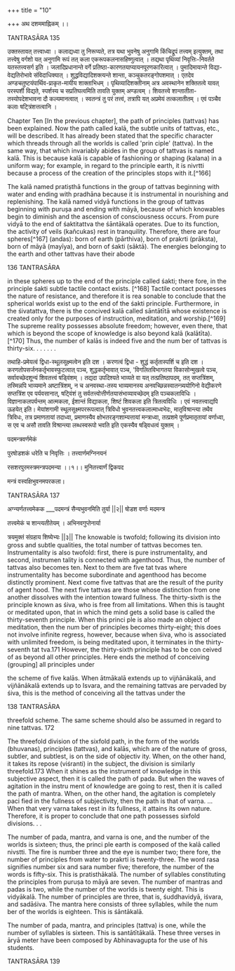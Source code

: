 +++
title = "10"

+++
अथ दशममाह्निकम् ।। 

TANTRASĀRA 135 

उक्तस्तावत् तत्त्वाध्वा । कलाद्यध्वा तु निरूप्यते, तत्र यथा भुवनेषु अनुगामि किंचिद्रूपं तत्त्वम् इत्युक्तम्, तथा तत्त्वेषु वर्गशो यत् अनुगामि रूपं तत् कला एकरूपकलनासहिष्णुत्वात् । तद्यथा पृथिव्यां निवृत्तिः-निवर्तते यतस्तत्त्वसर्ग इति । जलादिप्रधानान्ते वर्गे प्रतिष्ठा-कारणतयाप्यायनपूरणकारित्वात् । पुमादिमायान्ते विद्या-वेद्यतिरोभावे संविदाधिक्यात् । शुद्धविद्यादिशक्त्यन्ते शान्ता, कञ्चुकतरङ्गोपशमात् । एतदेव अण्डचतुष्टयंपार्थिव-प्राकृत-मायीय शाक्ताभिधम् । पृथिव्यादिशक्तीनाम् अत्र अवस्थानेन शक्तितत्वे यावत् परस्पर्शी विद्यते, स्पर्शस्य च सप्रतिघत्वमिति तावति युक्तम् अण्डत्वम् । शिवतत्त्वे शान्तातीता-तस्योपदेशभावना दौ कल्यमानत्वात् । स्वतन्त्रं तु परं तत्त्वं, तत्रापि यत् अप्रमेयं तत्कलातीतम् । एवं पञ्चैव कलाः षट्त्रिंशत्तत्वानि । 

Chapter Ten [In the previous chapter], the path of principles (tattvas) has been explained. Now the path called kalā, the subtle units of tattvas, etc., will be described. It has already been stated that the specific character which threads through all the worlds is called 'prin ciple' (tattva). In the same way, that which invariably abides in the group of tattvas is named kalā. This is because kalā is capable of fashioning or shaping (kalana) in a uniform way; for example, in regard to the principle earth, it is nivrtti because a process of the creation of the principles stops with it.[^166] 

The kalā named pratiṣthā functions in the group of tattvas beginning with water and ending with pradhāna because it is instrumental in nourishing and replenishing. The kalā named vidyā functions in the group of tattvas beginning with purușa and ending with māyā, because of which knowables begin to diminish and the ascension of consciousness occurs. From pure vidyā to the end of śaktitattva the śāntākalā operates. Due to its function, the activity of veils (kañcukas) rest in tranquility. Therefore, there are four spheres[^167] (andas): born of earth (pārthiva), born of prakrti (prāksta), born of māyā (mayīya), and born of śakti (sāktā). The energies belonging to the earth and other tattvas have their abode 

136 TANTRASĀRA 

in these spheres up to the end of the principle called śakti; there fore, in the principle śakti subtle tactile contact exists. [^168] Tactile contact possesses the nature of resistance, and therefore it is rea sonable to conclude that the spherical worlds exist up to the end of the śakti principle. Furthermore, in the śivatattva, there is the concived kalā called sāntātītā whose existence is created only for the purposes of instruction, meditation, and worship.[^169] The supreme reality possesses absolute freedom; however, even there, that which is beyond the scope of knowledge is also beyond kalā (kalātīta).[^170] Thus, the number of kalās is indeed five and the num ber of tattvas is thirty-six. . . . . . . 

तथाहि-प्रमेयत्वं द्विधा-स्थूलसूक्ष्मत्वेन इति दश । करणत्वं द्विधा - शुद्धं कर्तृतास्पर्शि च इति दश । करणतोपसर्जनकर्तृभावस्फुटत्वात् पञ्च, शुद्धकर्तृभावात् पञ्च, 'विगलितविभागतया विकासोन्मुखत्वे पञ्च, सर्वावच्छेदशून्यं शिवतत्त्वं षड्विंशम् । तद्यदा उपदिश्यते भाव्यते वा यत् तत्प्रतिष्ठापदम्, तत् सप्तत्रिंशम्, तस्मिन्नपि भाव्यमाने अष्टात्रिंशम्, न च अनवस्था-तस्य भाव्यमानस्य अनवच्छिन्नस्वातन्त्र्ययोगिनो वेद्यीकरणे सप्तत्रिंश एव पर्यवसानात्, षट्विंशं तु सर्वतत्त्वोत्तीर्णतयासंभाव्यावच्छेदम् इति पञ्चकलाविधिः । विज्ञानाकलपर्यन्तम् आत्मकला, ईशान्तं विद्याकला, शिष्टं शिवकला इति त्रितत्वविधिः । एवं नवतत्त्वाद्यपि ऊहयेत् इति। मेयांशगामी स्थूलसूक्ष्मपररूपत्वात् त्रिविधो भुवनतत्त्वकलात्माध्वभेदः, मातृविश्रान्त्या तथैव त्रिविधः, तत्र प्रमाणतायां तदाध्वा, प्रमाणस्यैव क्षोभतरङ्गशाम्यत्तायां मन्त्राध्वा, तत्प्रशमे पूर्णप्रमातृतायां वर्णाध्वा, स एव च असौ तावति विश्रान्त्या लब्धस्वरूपो भवति इति एकस्यैव षड्विधत्वं युक्तम् । 

पदमन्त्रवर्णमेकं 

पुरषोडशकं धरेति च निवृत्तिः । तत्त्वार्णमग्निनयनं 

रसशरपुरमस्त्रमन्त्रपदमन्या ।।१।। मुनितत्त्वार्णं द्विकपद 

मन्त्रं वस्वक्षिभुवनमपरकला। 

TANTRASĀRA 137 

अग्न्यर्णतत्त्वमेकक ___पदमन्त्रं सैन्यभुवनमिति तुर्या ||२|| षोडश वर्णाः मदमन्त्र 

तत्त्वमेकं च शान्त्यतीतेयम् । अभिनवगुप्तेनार्या 

त्रयमुक्तं संग्रहाय शिष्येभ्यः ||३|| The knowable is twofold; following its division into gross and subtle qualities, the total number of tattvas becomes ten. Instrumentality is also twofold: first, there is pure instrumentality, and second, instrumen tality is connected with agenthood. Thus, the number of tattvas also becomes ten. Next to them are five tat tvas where instrumentality has become subordinate and agenthood has become distinctly prominent. Next come five tattvas that are the result of the purity of agent hood. The next five tattvas are those whose distinction from one another dissolves with the intention toward fullness. The thirty-sixth is the principle known as śiva, who is free from all limitations. When this is taught or meditated upon, that in which the mind gets a solid base is called the thirty-seventh principle. When this princi ple is also made an object of meditation, then the num ber of principles becomes thirty-eight; this does not involve infinite regress, however, because when śiva, who is associated with unlimited freedom, is being meditated upon, it terminates in the thirty-seventh tat tva.171 However, the thirty-sixth principle has to be con ceived of as beyond all other principles. Here ends the method of conceiving (grouping] all principles under 

the scheme of five kalās. When ātmākalā extends up to vijñānākalā, and vijñānākalā extends up to Isvara, and the remaining tattvas are pervaded by śiva, this is the method of conceiving all the tattvas under the 

138 TANTRASĀRA 

threefold scheme. The same scheme should also be assumed in regard to nine tattvas. 172 

The threefold division of the sixfold path, in the form of the worlds (bhuvanas), principles (tattvas), and kalās, which are of the nature of gross, subtler, and subtlest, is on the side of objectiv ity. When, on the other hand, it takes its repose (viśranti) in the subject, the division is similarly threefold.173 When it shines as the instrument of knowledge in this subjective aspect, then it is called the path of pada. But when the waves of agitation in the instru ment of knowledge are going to rest, then it is called the path of mantra. When, on the other hand, the agitation is completely paci fied in the fullness of subjectivity, then the path is that of varṇa. ... When that very varna takes rest in its fullness, it attains its own nature. Therefore, it is proper to conclude that one path possesses sixfold divisions. . . 

The number of pada, mantra, and varna is one, and the number of the worlds is sixteen; thus, the princi ple earth is composed of the kalā called nivstti. The fire is number three and the eye is number two; there fore, the number of principles from water to prakrti is twenty-three. The word rasa signifies number six and sara number five; therefore, the number of the words is fifty-six. This is pratisthākalā. The number of syllables constituting the principles from puruṣa to māyā are seven. The number of mantras and padas is two, while the number of the worlds is twenty eight. This is vidyākalā. The number of principles are three, that is, śuddhavidyā, iśvara, and sadāśiva. The mantra here consists of three syllables, while the num ber of the worlds is eighteen. This is śāntākalā. 

The number of pada, mantra, and principles (tattva) is one, while the number of syllables is sixteen. This is santātītākalā. These three verses in āryā meter have been composed by Abhinavagupta for the use of his students. 

TANTRASĀRA 139 